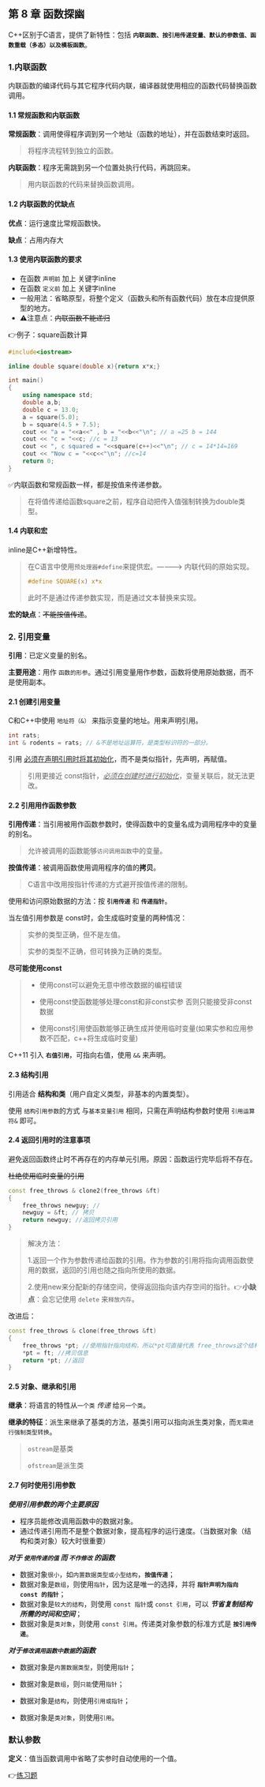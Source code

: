 ## 第 8 章 函数探幽

C++区别于C语言，提供了新特性：包括 **`内联函数、按引用传递变量、默认的参数值、函数重载（多态）以及模板函数`**。

### 1.内联函数

内联函数的编译代码与其它程序代码内联，编译器就使用相应的函数代码替换函数调用。

#### 1.1 常规函数和内联函数

**常规函数**：调用使得程序调到另一个地址（函数的地址），并在函数结束时返回。

> 将程序流程转到独立的函数。

**内联函数**：程序无需跳到另一个位置处执行代码，再跳回来。

> 用内联函数的代码来替换函数调用。

#### 1.2 内联函数的优缺点

**优点**：运行速度比常规函数快。

**缺点**：占用内存大

#### 1.3 使用内联函数的要求

- 在函数 `声明前` 加上 关键字inline
- 在函数 `定义前` 加上 关键字inline
- 一般用法：省略原型，将整个定义（函数头和所有函数代码）放在本应提供原型的地方。
- ⚠️注意点：~~内联函数不能递归~~

👉例子：square函数计算

```C++
#include<iostream>

inline double square(double x){return x*x;}

int main()
{
	using namespace std;
	double a,b;
	double c = 13.0;
	a = square(5.0);
	b = square(4.5 + 7.5);
	cout << "a = "<<a<<" , b = "<<b<<"\n"; // a =25 b = 144
	cout << "c = "<<c; //c = 13
	cout << ", c squared = "<<square(c++)<<"\n"; // c = 14*14=169
	cout << "Now c = "<<c<<"\n"; //c=14
	return 0;
}
```

✅内联函数和常规函数一样，都是按值来传递参数。

> 在将值传递给函数square之前，程序自动把传入值强制转换为double类型。

#### 1.4 内联和宏

inline是C++新增特性。

> 在C语言中使用`预处理器#define`来提供宏。————> 内联代码的原始实现。
>
> ```c
> #define SQUARE(x) x*x
> ```
>
> 此时不是通过传递参数实现，而是通过文本替换来实现。

**宏的缺点**：~~不能按值传递~~。
### 2. 引用变量

**引用**：已定义变量的别名。

**主要用途**：用作 `函数的形参`。通过引用变量用作参数，函数将使用原始数据，而不是使用副本。

#### 2.1 创建引用变量

C和C++中使用 `地址符（&）` 来指示变量的地址。用来声明引用。

```c++
int rats;
int & rodents = rats; // &不是地址运算符，是类型标识符的一部分。
```

引用 <u>必须在声明引用时将其初始化</u>，而不是类似指针，先声明，再赋值。

> 引用更接近 const指针，<u>*必须在创建时进行初始化*</u>，变量关联后，就无法更改。

#### 2.2 引用用作函数参数

**引用传递**：当引用被用作函数参数时，使得函数中的变量名成为调用程序中的变量的别名。

> 允许被调用的函数能够`访问调用函数`中的变量。

**按值传递**：被调用函数使用调用程序的值的**拷贝**。

> C语言中改用按指针传递的方式避开按值传递的限制。

使用和访问原始数据的方法：按 **`引用传递`** 和 **`传递指针`**。

当左值引用参数是 const时，会生成临时变量的两种情况：

> 实参的类型正确，但不是左值。
>
> 实参的类型不正确，但可转换为正确的类型。

**尽可能使用const**

>- 使用const可以避免无意中修改数据的编程错误
>
>- 使用const使函数能够处理const和非const实参 否则只能接受非const数据
>
>- 使用const引用使函数能够正确生成并使用临时变量(如果实参和应用参数不匹配，c++将生成临时变量)

C++11 引入 **`右值引用`**，可指向右值，使用 `&&` 来声明。

#### 2.3 结构引用

引用适合 **结构和类**（用户自定义类型，非基本的内置类型）。

使用 `结构引用参数`的方式 与`基本变量引用` 相同，只需在声明结构参数时使用 `引用运算符&` 即可。

#### 2.4 返回引用时的注意事项
避免返回函数终止时不再存在的内存单元引用。原因：函数运行完毕后将不存在。

~~杜绝使用临时变量的引用~~
```cpp
const free_throws & clone2(free_throws &ft)
{
	free_throws newguy; // 
	newguy = &ft; // 拷贝
	return newguy; //返回拷贝引用
}
```
> 解决方法：
> 
> 1.返回一个作为参数传递给函数的引用。作为参数的引用将指向调用函数使用的数据，返回的引用也随之指向所使用的数据。
>
> 2.使用new来分配新的存储空间，使得返回指向该内存空间的指针。👉**小缺点**：会忘记使用 `delete` 来`释放内存`。

改进后：
```C++
const free_throws & clone(free_throws &ft)
{
	free_throws *pt; //使用指针指向结构，所以*pt可直接代表 free_throws这个结构
	*pt = ft; //拷贝信息
	return *pt; //返回
}
```
#### 2.5 对象、继承和引用
**继承**：将语言的特性从`一个类` *传递* 给`另一个类`。

**继承的特征**：派生来继承了基类的方法，基类引用可以指向派生类对象，而`无需进行强制类型转换`。
> `ostream`是基类
>
> `ofstream`是派生类

#### 2.7 何时使用引用参数

***使用引用参数的两个主要原因***
- 程序员能修改调用函数中的数据对象。
- 通过传递引用而不是整个数据对象，提高程序的运行速度。（当数据对象（结构和类对象）较大时很重要）

***对于 `使用传递的值` 而 `不作修改` 的函数***
- 数据对象`很小`，如`内置数据类型或小型结构`，**`按值传递`**；
- 数据对象是`数组`，则使用`指针`，因为这是唯一的选择，并将 **`指针声明为指向 const 的指针`**；
- 数据对象是`较大的结构`，则使用 `const 指针`或 `const 引用`，可以 ***节省复制结构所需的时间和空间***；
- 数据对象是`类对象`，则使用 `const 引用`。传递类对象参数的标准方式是 **`按引用传递`**。

***对于`修改调用函数中数据`的函数***

- 数据对象是`内置数据类型`，则使用`指针`；

- 数据对象是`数组`，则`只能`使用`指针`；

- 数据对象是`结构`，则使用`引用或指针`；

- 数据对象是`类对象`，则使用`引用`。


### 默认参数
**定义**：值当函数调用中省略了实参时自动使用的一个值。










👉[练习题]()